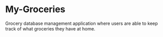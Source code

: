 # My-Groceries
Grocery database management application where users are able to keep track of what groceries they have at home.
